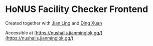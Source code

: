 # HoNUS Facility Checker Frontend

Created together with [Jian Ling](https://devpost.com/lianxgaming) and [Ding Xuan](https://github.com/Dxseah)

Accessible at [https://nushalls.jianminglok.gq/](https://nushalls.jianminglok.gq/)
